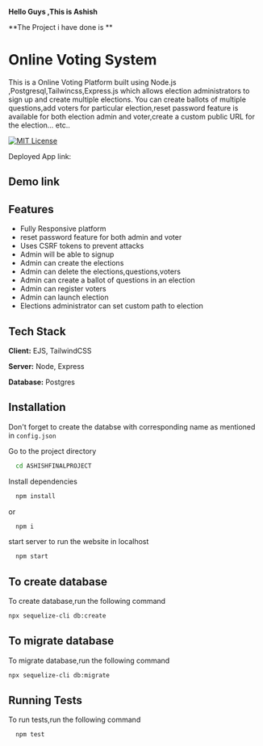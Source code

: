 **Hello Guys ,This is Ashish**

**The Project i have done is **
# Online Voting System
This is a Online Voting Platform built using Node.js ,Postgresql,Tailwincss,Express.js which allows election administrators to sign up and create multiple elections. You can create ballots of multiple questions,add voters for particular election,reset password feature is available for both election admin and voter,create a custom public URL for the election... etc..



[![MIT License](https://img.shields.io/badge/Platform-Deployed-green.svg)](https://choosealicense.com/licenses/mit/)

Deployed App link: 

## Demo link


## Features


- Fully Responsive platform
- reset password feature for both admin and voter
- Uses CSRF tokens to prevent attacks 
- Admin will be able to signup
- Admin can create the elections
- Admin can delete the elections,questions,voters
- Admin can create a ballot of questions in an election
- Admin can register voters
- Admin can launch election
- Elections administrator can set custom path to election


## Tech Stack

**Client:** EJS, TailwindCSS

**Server:** Node, Express

**Database:** Postgres


## Installation

Don't forget to create the databse with corresponding name as mentioned in `config.json`



Go to the project directory

```bash
  cd ASHISHFINALPROJECT
```

Install dependencies

```bash
  npm install
```
or
```bash
  npm i
```
start server to run the website in localhost

```bash
  npm start
```
## To create database

To create database,run the following command

```bash
npx sequelize-cli db:create
```
## To migrate database

To migrate database,run the following command

```bash
npx sequelize-cli db:migrate
```

## Running Tests

To run tests,run the following command

```bash
  npm test
```
